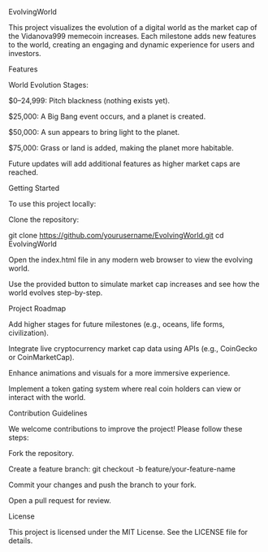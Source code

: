 EvolvingWorld

This project visualizes the evolution of a digital world as the market cap of the Vidanova999 memecoin increases. Each milestone adds new features to the world, creating an engaging and dynamic experience for users and investors.

Features

World Evolution Stages:

$0–24,999: Pitch blackness (nothing exists yet).

$25,000: A Big Bang event occurs, and a planet is created.

$50,000: A sun appears to bring light to the planet.

$75,000: Grass or land is added, making the planet more habitable.

Future updates will add additional features as higher market caps are reached.

Getting Started

To use this project locally:

Clone the repository:

git clone https://github.com/yourusername/EvolvingWorld.git
cd EvolvingWorld

Open the index.html file in any modern web browser to view the evolving world.

Use the provided button to simulate market cap increases and see how the world evolves step-by-step.

Project Roadmap

Add higher stages for future milestones (e.g., oceans, life forms, civilization).

Integrate live cryptocurrency market cap data using APIs (e.g., CoinGecko or CoinMarketCap).

Enhance animations and visuals for a more immersive experience.

Implement a token gating system where real coin holders can view or interact with the world.

Contribution Guidelines

We welcome contributions to improve the project! Please follow these steps:

Fork the repository.

Create a feature branch:
git checkout -b feature/your-feature-name

Commit your changes and push the branch to your fork.

Open a pull request for review.

License

This project is licensed under the MIT License. See the LICENSE file for details.

